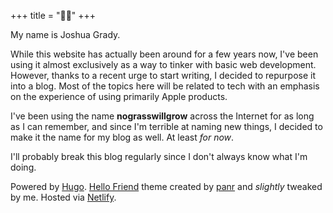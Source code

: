 +++
title = "👋🏻"
+++

My name is Joshua Grady.

While this website has actually been around for a few years now, I've been using it almost exclusively as a way to tinker with basic web development. However, thanks to a recent urge to start writing, I decided to repurpose it into a blog. Most of the topics here will be related to tech with an emphasis on the experience of using primarily Apple products.

I've been using the name **nograsswillgrow** across the Internet for as long as I can remember, and since I'm terrible at naming new things, I decided to make it the name for my blog as well. At least _for now_.

I'll probably break this blog regularly since I don't always know what I'm doing.

Powered by [Hugo](https://gohugo.io/). [Hello Friend](https://themes.gohugo.io/hugo-theme-hello-friend/) theme created by [panr](https://twitter.com/panr) and _slightly_ tweaked by me. Hosted via [Netlify](https://www.netlify.com).
